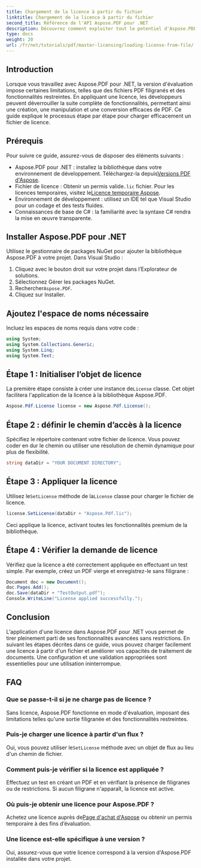 ```yaml
---
title: Chargement de la licence à partir du fichier
linktitle: Chargement de la licence à partir du fichier
second_title: Référence de l'API Aspose.PDF pour .NET
description: Découvrez comment exploiter tout le potentiel d'Aspose.PDF pour .NET avec notre guide étape par étape sur le chargement d'une licence à partir d'un fichier.
type: docs
weight: 20
url: /fr/net/tutorials/pdf/master-licensing/loading-license-from-file/
---
```

## Introduction  

Lorsque vous travaillez avec Aspose.PDF pour .NET, la version d'évaluation impose certaines limitations, telles que des fichiers PDF filigranés et des fonctionnalités restreintes. En appliquant une licence, les développeurs peuvent déverrouiller la suite complète de fonctionnalités, permettant ainsi une création, une manipulation et une conversion efficaces de PDF. Ce guide explique le processus étape par étape pour charger efficacement un fichier de licence.  

## Prérequis  

Pour suivre ce guide, assurez-vous de disposer des éléments suivants :  

- Aspose.PDF pour .NET : installez la bibliothèque dans votre environnement de développement. Téléchargez-la depuis[Versions PDF d'Aspose](https://releases.aspose.com/pdf/net/).  
-  Fichier de licence : Obtenir un permis valide`.lic` fichier. Pour les licences temporaires, visitez le[Licence temporaire Aspose](https://purchase.aspose.com/temporary-license/).  
- Environnement de développement : utilisez un IDE tel que Visual Studio pour un codage et des tests fluides.  
- Connaissances de base de C# : la familiarité avec la syntaxe C# rendra la mise en œuvre transparente.  

## Installer Aspose.PDF pour .NET  
Utilisez le gestionnaire de packages NuGet pour ajouter la bibliothèque Aspose.PDF à votre projet. Dans Visual Studio :  
1. Cliquez avec le bouton droit sur votre projet dans l’Explorateur de solutions.  
2. Sélectionnez Gérer les packages NuGet.  
3.  Rechercher`Aspose.PDF`.  
4. Cliquez sur Installer.  

## Ajoutez l'espace de noms nécessaire  
Incluez les espaces de noms requis dans votre code :  

```csharp
using System;
using System.Collections.Generic;
using System.Linq;
using System.Text;
```  

## Étape 1 : Initialiser l’objet de licence  

 La première étape consiste à créer une instance de`License` classe. Cet objet facilitera l'application de la licence à la bibliothèque Aspose.PDF.  

```csharp
Aspose.Pdf.License license = new Aspose.Pdf.License();
```  

## Étape 2 : définir le chemin d’accès à la licence  

Spécifiez le répertoire contenant votre fichier de licence. Vous pouvez coder en dur le chemin ou utiliser une résolution de chemin dynamique pour plus de flexibilité.  

```csharp
string dataDir = "YOUR DOCUMENT DIRECTORY";
```  

## Étape 3 : Appliquer la licence  

 Utilisez le`SetLicense` méthode de la`License` classe pour charger le fichier de licence.  

```csharp
license.SetLicense(dataDir + "Aspose.Pdf.lic");
```  

Ceci applique la licence, activant toutes les fonctionnalités premium de la bibliothèque.  

## Étape 4 : Vérifier la demande de licence  

Vérifiez que la licence a été correctement appliquée en effectuant un test simple. Par exemple, créez un PDF vierge et enregistrez-le sans filigrane :  

```csharp
Document doc = new Document();
doc.Pages.Add();
doc.Save(dataDir + "TestOutput.pdf");
Console.WriteLine("License applied successfully.");
```  

## Conclusion  

L'application d'une licence dans Aspose.PDF pour .NET vous permet de tirer pleinement parti de ses fonctionnalités avancées sans restrictions. En suivant les étapes décrites dans ce guide, vous pouvez charger facilement une licence à partir d'un fichier et améliorer vos capacités de traitement de documents. Une configuration et une validation appropriées sont essentielles pour une utilisation ininterrompue.  

## FAQ  

### Que se passe-t-il si je ne charge pas de licence ?  
Sans licence, Aspose.PDF fonctionne en mode d'évaluation, imposant des limitations telles qu'une sortie filigranée et des fonctionnalités restreintes.  

### Puis-je charger une licence à partir d'un flux ?  
 Oui, vous pouvez utiliser le`SetLicense` méthode avec un objet de flux au lieu d'un chemin de fichier.  

### Comment puis-je vérifier si la licence est appliquée ?  
Effectuez un test en créant un PDF et en vérifiant la présence de filigranes ou de restrictions. Si aucun filigrane n'apparaît, la licence est active.  

### Où puis-je obtenir une licence pour Aspose.PDF ?  
 Achetez une licence auprès de[Page d'achat d'Aspose](https://purchase.aspose.com/buy) ou obtenir un permis temporaire à des fins d’évaluation.  

### Une licence est-elle spécifique à une version ?  
Oui, assurez-vous que votre licence correspond à la version d'Aspose.PDF installée dans votre projet.  